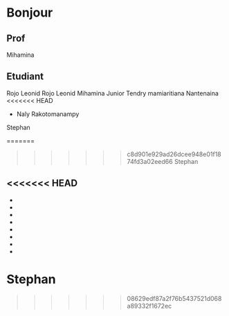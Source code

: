 # Bonjour

## Prof

Mihamina

## Etudiant


Rojo Leonid
Rojo Leonid
Mihamina
Junior
Tendry mamiaritiana
Nantenaina
<<<<<<< HEAD
- Naly Rakotomanampy

Stephan

=======
>>>>>>> c8d901e929ad26dcee948e01f1874fd3a02eed66
Stephan


<<<<<<< HEAD
- 
-
-
-
-
-
-
-
-
Stephan
=======


>>>>>>> 08629edf87a2f76b5437521d068a89332f1672ec
